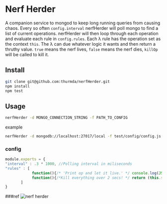 # Nerf Herder

A companion service to mongod to keep long running queries from causing chaos.
Every so often `config.interval` nerfHerder will poll mongo to find a list of
current operations. nerfHerder will then loop through each operation and
evaluate each rule in `config.rules`. Each λ rule has the operation set as the
context `this`. The λ can due whatever logic it wants  and then return a
thruthy value. `true` means the nerf lives, `false` means the nerf dies, 
`killOp` will be called to kill it.

## Install

````bash
git clone git@github.com:thurmda/nerfHerder.git
npm install
npm test
````

## Usage

````bash
nerfHerder -d MONGO_CONNECTION_STRING -f PATH_TO_CONFIG
````
example
````bash
nerfHerder -d mongodb://localhost:27017/local -f test/config/config.js
````

### config

````js
module.exports = {
"interval" : .3 * 1000, //Polling interval in miliseconds
"rules" : [
            function(){/* 'Print op and let it live.' */ console.log(JSON.stringify(this)); return true;},
            function(){/*Kill everything over 2 secs! */ return (this.secs_running < 2);}
       ]
}
````


###ref
![nerf herder](http://www.youtube.com/watch?v=1f6Xc3PsOkc)

